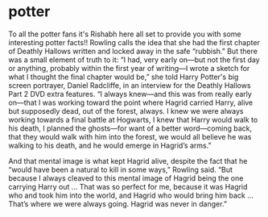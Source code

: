 # potter
To all the potter fans it's Rishabh here all set to provide you with some interesting potter facts!!
Rowling calls the idea that she had the first chapter of Deathly Hallows written and locked away in the safe “rubbish.” But there was a small element of truth to it: “I had, very early on—but not the first day or anything, probably within the first year of writing—I wrote a sketch for what I thought the final chapter would be,” she told Harry Potter's big screen portrayer, Daniel Radcliffe, in an interview for the Deathly Hallows Part 2 DVD extra features. “I always knew—and this was from really early on—that I was working toward the point where Hagrid carried Harry, alive but supposedly dead, out of the forest, always. I knew we were always working towards a final battle at Hogwarts, I knew that Harry would walk to his death, I planned the ghosts—for want of a better word—coming back, that they would walk with him into the forest,  we would all believe he was walking to his death, and he would emerge in Hagrid’s arms.” 

And that mental image is what kept Hagrid alive, despite the fact that he “would have been a natural to kill in some ways,” Rowling said. “But because I always cleaved to this mental image of Hagrid being the one carrying Harry out … That was so perfect for me, because it was Hagrid who and took him into the world, and Hagrid who would bring him back … That’s where we were always going. Hagrid was never in danger.” 
